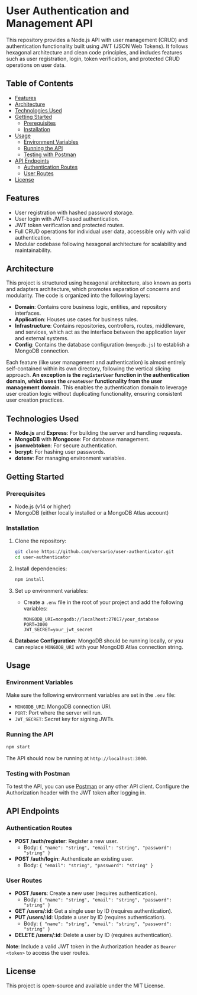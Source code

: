 
# User Authentication and Management API

This repository provides a Node.js API with user management (CRUD) and authentication functionality built using JWT (JSON Web Tokens). It follows hexagonal architecture and clean code principles, and includes features such as user registration, login, token verification, and protected CRUD operations on user data.

## Table of Contents

- [Features](#features)
- [Architecture](#architecture)
- [Technologies Used](#technologies-used)
- [Getting Started](#getting-started)
  - [Prerequisites](#prerequisites)
  - [Installation](#installation)
- [Usage](#usage)
  - [Environment Variables](#environment-variables)
  - [Running the API](#running-the-api)
  - [Testing with Postman](#testing-with-postman)
- [API Endpoints](#api-endpoints)
  - [Authentication Routes](#authentication-routes)
  - [User Routes](#user-routes)
- [License](#license)

## Features

- User registration with hashed password storage.
- User login with JWT-based authentication.
- JWT token verification and protected routes.
- Full CRUD operations for individual user data, accessible only with valid authentication.
- Modular codebase following hexagonal architecture for scalability and maintainability.

## Architecture

This project is structured using hexagonal architecture, also known as ports and adapters architecture, which promotes separation of concerns and modularity. The code is organized into the following layers:

- **Domain**: Contains core business logic, entities, and repository interfaces.
- **Application**: Houses use cases for business rules.
- **Infrastructure**: Contains repositories, controllers, routes, middleware, and services, which act as the interface between the application layer and external systems.
- **Config**: Contains the database configuration (`mongodb.js`) to establish a MongoDB connection.

Each feature (like user management and authentication) is almost entirely self-contained within its own directory, following the vertical slicing approach. **An exception is the `registerUser` function in the authentication domain, which uses the `createUser` functionality from the user management domain.** This enables the authentication domain to leverage user creation logic without duplicating functionality, ensuring consistent user creation practices.

## Technologies Used

- **Node.js** and **Express**: For building the server and handling requests.
- **MongoDB** with **Mongoose**: For database management.
- **jsonwebtoken**: For secure authentication.
- **bcrypt**: For hashing user passwords.
- **dotenv**: For managing environment variables.

## Getting Started

### Prerequisites

- Node.js (v14 or higher)
- MongoDB (either locally installed or a MongoDB Atlas account)

### Installation

1. Clone the repository:
   ```bash
   git clone https://github.com/versario/user-authenticator.git
   cd user-authenticator
   ```

2. Install dependencies:
   ```bash
   npm install
   ```

3. Set up environment variables:
   - Create a `.env` file in the root of your project and add the following variables:

     ```plaintext
     MONGODB_URI=mongodb://localhost:27017/your_database
     PORT=3000
     JWT_SECRET=your_jwt_secret
     ```

4. **Database Configuration**: MongoDB should be running locally, or you can replace `MONGODB_URI` with your MongoDB Atlas connection string.

## Usage

### Environment Variables

Make sure the following environment variables are set in the `.env` file:

- `MONGODB_URI`: MongoDB connection URI.
- `PORT`: Port where the server will run.
- `JWT_SECRET`: Secret key for signing JWTs.

### Running the API

```bash
npm start
```

The API should now be running at `http://localhost:3000`.

### Testing with Postman

To test the API, you can use [Postman](https://www.postman.com/) or any other API client. Configure the Authorization header with the JWT token after logging in.

## API Endpoints

### Authentication Routes

- **POST /auth/register**: Register a new user.
  - Body: `{ "name": "string", "email": "string", "password": "string" }`
- **POST /auth/login**: Authenticate an existing user.
  - Body: `{ "email": "string", "password": "string" }`

### User Routes

- **POST /users**: Create a new user (requires authentication).
  - Body: `{ "name": "string", "email": "string", "password": "string" }`
- **GET /users/:id**: Get a single user by ID (requires authentication).
- **PUT /users/:id**: Update a user by ID (requires authentication).
  - Body: `{ "name": "string", "email": "string", "password": "string" }`
- **DELETE /users/:id**: Delete a user by ID (requires authentication).

**Note**: Include a valid JWT token in the Authorization header as `Bearer <token>` to access the user routes.

## License

This project is open-source and available under the MIT License.
